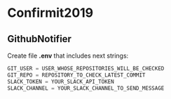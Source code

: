 # Confirmit2019


## GithubNotifier

Create file **.env** that includes next strings:
```javascript
GIT_USER = USER_WHOSE_REPOSITORIES_WILL_BE_CHECKED
GIT_REPO = REPOSITORY_TO_CHECK_LATEST_COMMIT
SLACK_TOKEN = YOUR_SLACK_API_TOKEN
SLACK_CHANNEL = YOUR_SLACK_CHANNEL_TO_SEND_MESSAGE
```

